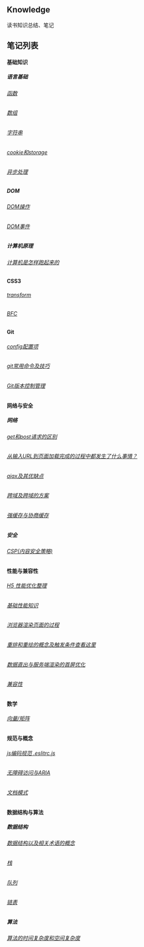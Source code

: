 ## Knowledge

读书知识总结、笔记

## 笔记列表

#### 基础知识

##### 语言基础
###### [函数](/note/basis/func)
###### [数组](/note/basis/array)
###### [字符串](/note/basis/string)
###### [cookie和storage](/note/basis/cookie-storage)
###### [异步处理](/note/basis/async)

##### DOM
###### [DOM操作](/note/dom/dom)
###### [DOM事件](/note/dom/dom-event)

##### 计算机原理
###### [计算机是怎样跑起来的](/note/computer-running)

#### CSS3
###### [transform](/note/css3/transform)
###### [BFC](/note/css3/bfc)

#### Git
###### [config配置项](/note/git/config)
###### [git常用命令及技巧](/note/git/commonly-used)
###### [Git版本控制管理](/note/git)

#### 网络与安全
##### 网络
###### [get和post请求的区别](/note/http/get-post)
###### [从输入URL到页面加载完成的过程中都发生了什么事情？](/note/http/url-render)
###### [ajax及其优缺点](/note/http/ajax)
###### [跨域及跨域的方案](/note/http/cross-domain)
###### [强缓存与协商缓存](/note/http/cache)

##### 安全
###### [CSP(内容安全策略)](/note/security/csp)

#### 性能与兼容性
###### [H5 性能优化整理](/note/performance/h5-perf)
###### [基础性能知识](/note/performance/performance)
###### [浏览器渲染页面的过程](/note/performance/render-page)
###### [重排和重绘的概念及触发条件查看这里](/note/performance/reflow-repaint)
###### [数据直出与服务端渲染的首屏优化](/note/performance/ssr)
###### [兼容性](/note/compatibility/compatibility)

#### 数学
###### [向量/矩阵](/note/math/matrix)

#### 规范与概念
###### [js编码规范 .eslitrc.js](/note/specification/eslintrc)
###### [无障碍访问与ARIA](/note/specification/aria)
###### [文档模式](/note/specification/dtd)

#### 数据结构与算法
##### 数据结构
###### [数据结构以及相关术语的概念](/note/algorithm/data-structure)
###### [栈](/note/algorithm/stack)
###### [队列](/note/algorithm/queue)
###### [链表](/note/algorithm/linked-list)

##### 算法
###### [算法的时间复杂度和空间复杂度](/note/algorithm/time-space)